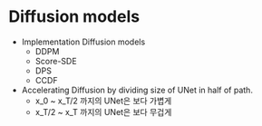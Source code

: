 # Diffusion models
- Implementation Diffusion models
	- DDPM
	- Score-SDE
	- DPS
	- CCDF
- Accelerating Diffusion by dividing size of UNet in half of path.
	- x_0 ~ x_T/2 까지의 UNet은 보다 가볍게
	- x_T/2 ~ x_T 까지의 UNet은 보다 무겁게
